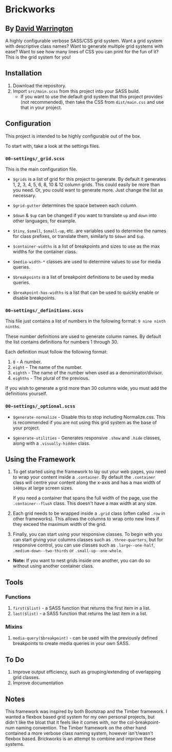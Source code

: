 # Brickworks

## By [David Warrington](https://davidwarrington.co.uk)

A highly configurable verbose SASS/CSS grid system. Want a grid system with descriptive class names? Want to generate multiple grid systems with ease? Want to see how many lines of CSS you can print for the fun of it? This is the grid system for you!

## Installation

1. Download the repository.
2. Import `src/main.scss` from this project into your SASS build.
    * If you want to use the default grid system that this project provides (not recommended), then take the CSS from `dist/main.css` and use that in your project.

## Configuration

This project is intended to be highly configurable out of the box.

To start with, take a look at the settings files.

### `00-settings/_grid.scss`

This is the main configuration file.

* `$grids` is a list of grid for this project to generate. By default it generates 1, 2, 3, 4, 5, 6, 8, 10 & 12 column grids. This could easily be more than you need. Or, you could want to generate more. Just change the list as necessary.

* `$grid-gutter` determines the space between each column.

* `$down` & `$up` can be changed if you want to translate `up` and `down` into other languages, for example.

* `$tiny`, `$small`, `$small-up`, etc. are variables used to determine the names for class prefixes, or translate them, similarly to `$down` and `$up`.

* `$container-widths` is a list of breakpoints and sizes to use as the max widths for the container class.

* `$media-width-*` classes are used to determine values to use for media queries.

* `$breakpoints` is a list of breakpoint definitions to be used by media queries.

* `$breakpoint-has-widths` is a list that can be used to quickly enable or disable breakpoints.

### `00-settings/_definitions.scss`

This file just contains a list of numbers in the following format: `9 nine ninth ninths`.

These number definitions are used to generate column names. By default the list contains definitions for numbers 1 through 30.

Each definition must follow the following format:
1. `8` - A number.
2. `eight` - The name of the number.
3. `eighth` - The name of the number when used as a denominator/divisor.
4. `eighths` - The plural of the previous.

If you wish to generate a grid more than 30 columns wide, you must add the definitions yourself.

### `00-settings/_optional.scss`

* `$generate-normalize` - Disable this to stop including Normalize.css. This is recommended if you are not using this grid system as the base of your project.

* `$generate-utilities` - Generates responsive `.show` and `.hide` classes, along with a `.visually-hidden` class.

## Using the Framework

1. 
    To get started using the framework to lay out your web pages, you need to wrap your content inside a `.container`. By default the `.container` class will centre your content along the x-axis and has a max width of `1400px` at large screen sizes.

    If you need a container that spans the full width of the page, use the `.container--flush` class. This doesn't have a max width at any size.

2.
    Each grid needs to be wrapped inside a `.grid` class (often called `.row` in other frameworks). This allows the columns to wrap onto new lines if they exceed the maximum width of the grid.

3.
    Finally, you can start using your responsive classes. To begin with you can start giving your columns classes such as `.three-quarters`, but for responsive control, you can use classes such as `.large--one-half`, `.medium-down--two-thirds` or `.small-up--one-whole`.

* **Note:** If you want to nest grids inside one another, you can do so without using another container class.

## Tools

### Functions

1. `first($list)` - a SASS function that returns the first item in a list.
2. `last($list)` - a SASS function that returns the last item in a list.

### Mixins

1. `media-query($breakpoint)` - can be used with the previously defined breakpoints to create media queries in your own SASS.

## To Do

1. Improve output efficiency, such as grouping/extending of overlapping grid classes.
2. Improve documentation

## Notes

This framework was inspired by both Bootstrap and the Timber framework. I wanted a flexbox based grid system for my own personal projects, but didn't like the bloat that it feels like it comes with, nor the col-breakpoint-num naming convention. The Timber framework on the other hand contained a more verbose class naming system, however isn't/wasn't flexbox based. Brickworks is an attempt to combine and improve these systems.